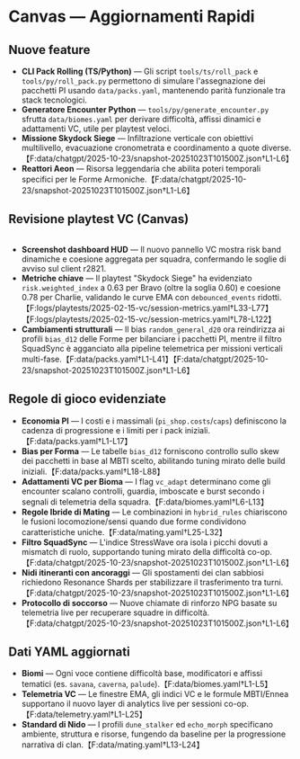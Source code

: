 # Canvas — Aggiornamenti Rapidi

## Nuove feature
- **CLI Pack Rolling (TS/Python)** — Gli script `tools/ts/roll_pack` e `tools/py/roll_pack.py` permettono di simulare l'assegnazione dei pacchetti PI usando `data/packs.yaml`, mantenendo parità funzionale tra stack tecnologici.
- **Generatore Encounter Python** — `tools/py/generate_encounter.py` sfrutta `data/biomes.yaml` per derivare difficoltà, affissi dinamici e adattamenti VC, utile per playtest veloci.
- **Missione Skydock Siege** — Infiltrazione verticale con obiettivi multilivello, evacuazione cronometrata e coordinamento a quote diverse.【F:data/chatgpt/2025-10-23/snapshot-20251023T101500Z.json†L1-L6】
- **Reattori Aeon** — Risorsa leggendaria che abilita poteri temporali specifici per le Forme Armoniche.【F:data/chatgpt/2025-10-23/snapshot-20251023T101500Z.json†L1-L6】

## Revisione playtest VC (Canvas)
![Dashboard VC](data:image/png;base64,iVBORw0KGgoAAAANSUhEUgAAAAEAAAABCAYAAAAfFcSJAAAADUlEQVR4nGMAAQAABQABDQottAAAAABJRU5ErkJggg==)

- **Screenshot dashboard HUD** — Il nuovo pannello VC mostra risk band dinamiche e coesione aggregata per squadra, confermando le soglie di avviso sul client r2821.
- **Metriche chiave** — Il playtest "Skydock Siege" ha evidenziato `risk.weighted_index` a 0.63 per Bravo (oltre la soglia 0.60) e coesione 0.78 per Charlie, validando le curve EMA con `debounced_events` ridotti.【F:logs/playtests/2025-02-15-vc/session-metrics.yaml†L33-L77】【F:logs/playtests/2025-02-15-vc/session-metrics.yaml†L78-L122】
- **Cambiamenti strutturali** — Il bias `random_general_d20` ora reindirizza ai profili `bias_d12` delle Forme per bilanciare i pacchetti PI, mentre il filtro SquadSync è agganciato alla pipeline telemetrica per missioni verticali multi-fase.【F:data/packs.yaml†L1-L41】【F:data/chatgpt/2025-10-23/snapshot-20251023T101500Z.json†L1-L6】

## Regole di gioco evidenziate
- **Economia PI** — I costi e i massimali (`pi_shop.costs`/`caps`) definiscono la cadenza di progressione e i limiti per i pack iniziali.【F:data/packs.yaml†L1-L17】
- **Bias per Forma** — Le tabelle `bias_d12` forniscono controllo sullo skew dei pacchetti in base al MBTI scelto, abilitando tuning mirato delle build iniziali.【F:data/packs.yaml†L18-L88】
- **Adattamenti VC per Bioma** — I flag `vc_adapt` determinano come gli encounter scalano controlli, guardia, imboscate e burst secondo i segnali di telemetria della squadra.【F:data/biomes.yaml†L6-L13】
- **Regole Ibride di Mating** — Le combinazioni in `hybrid_rules` chiariscono le fusioni locomozione/sensi quando due forme condividono caratteristiche uniche.【F:data/mating.yaml†L25-L32】
- **Filtro SquadSync** — L'indice StressWave ora isola i picchi dovuti a mismatch di ruolo, supportando tuning mirato della difficoltà co-op.【F:data/chatgpt/2025-10-23/snapshot-20251023T101500Z.json†L1-L6】
- **Nidi itineranti con ancoraggi** — Gli spostamenti dei clan sabbiosi richiedono Resonance Shards per stabilizzare il trasferimento tra turni.【F:data/chatgpt/2025-10-23/snapshot-20251023T101500Z.json†L1-L6】
- **Protocollo di soccorso** — Nuove chiamate di rinforzo NPG basate su telemetria live per recuperare squadre in difficoltà.【F:data/chatgpt/2025-10-23/snapshot-20251023T101500Z.json†L1-L6】

## Dati YAML aggiornati
- **Biomi** — Ogni voce contiene difficoltà base, modificatori e affissi tematici (es. `savana`, `caverna`, `palude`).【F:data/biomes.yaml†L1-L5】
- **Telemetria VC** — Le finestre EMA, gli indici VC e le formule MBTI/Ennea supportano il nuovo layer di analytics live per sessioni co-op.【F:data/telemetry.yaml†L1-L25】
- **Standard di Nido** — I profili `dune_stalker` ed `echo_morph` specificano ambiente, struttura e risorse, fungendo da baseline per la progressione narrativa di clan.【F:data/mating.yaml†L13-L24】
